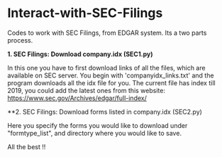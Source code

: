# Interact-with-SEC-Filings
Codes to work with SEC Filings, from EDGAR system. Its a two parts process.

**1. SEC Filings: Download company.idx (SEC1.py)**

In this one you have to first download links of all the files, which are available on SEC server. You begin with 'companyidx_links.txt' and the program downloads all the idx file for you.
The current file has index till 2019, you could add the latest ones from this website: https://www.sec.gov/Archives/edgar/full-index/

**2. SEC Filings: Download forms listed in company.idx (SEC2.py)

Here you specify the forms you would like to download under "formtype_list", and directory where you would like to save. 

All the best !!
